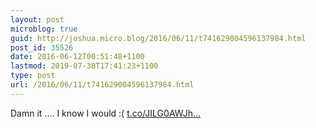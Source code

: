 ```yaml
---
layout: post
microblog: true
guid: http://joshua.micro.blog/2016/06/11/t741629004596137984.html
post_id: 35526
date: 2016-06-12T00:51:48+1100
lastmod: 2019-07-30T17:41:23+1100
type: post
url: /2016/06/11/t741629004596137984.html
---
```

Damn it .... I know I would :( [t.co/JILG0AWJh...](https://t.co/JILG0AWJhZ)
